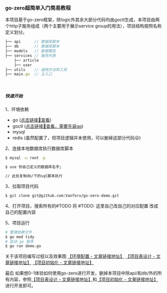 ### go-zero超简单入门简易教程
本项目基于go-zero框架，除logic外其余大部分代码均由goctl生成，本项目由两个http子服务组成（两个主要用于展示service group的用法），项目结构按照名称定义划分。
```js
├── api      // 数据库脚本
├── db       // 数据库脚本
├── models   // 数据模型
├── services // 服务列表
    ├── article
    ├── user
├── utils    // 通用方法和工具
├── main.go  // 主入口
```

<br/>

##### 快速开始

1、环境依赖
* go ([点击链接🔗查看](https://go-zero.dev/docs/tasks))
* goctl ([点击链接🔗查看，需要先装go](https://go-zero.dev/docs/tasks/installation/goctl))
* mysql
* redis (虽然配置了，但项目逻辑并未使用，可以删掉这部分代码😜)

2、连接本地数据库执行数据库脚本
```bash
$ mysql -u root -p

$ use 你自己定义的数据库名字;

// 此处复制db/下的sql脚本执行
```


3、拉取项目代码
```bash
$ git clone git@github.com:Vanforu/go-zero-demo.git
```

4、打开项目，搜索所有的#TODO
将  #TODO: 这里自己改自己的对应配置 改成自己的配置内容

5、项目运行
```bash
# 整理依赖文件
$ go mod tidy
# 启动 go 程序
$ go run demo.go
```

关于该项目编写过程以及效果图
[【环境配置 - 文章链接地址】](https://blog.csdn.net/m0_37723113/article/details/138160859?spm=1001.2014.3001.5502)
[【项目表设计 - 文章链接地址】](https://blog.csdn.net/m0_37723113/article/details/138162985)
[【项目初始化 - 文章链接地址】](https://blog.csdn.net/m0_37723113/article/details/138164699)


最后
如果想0-1体验如何使用go-zero进行开发，删掉本项目中除api/和db/外的所有内容，参照[【项目表设计 - 文章链接地址】](https://blog.csdn.net/m0_37723113/article/details/138162985)和[【项目初始化 - 文章链接地址】](https://blog.csdn.net/m0_37723113/article/details/138164699)进行开发即可。
